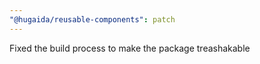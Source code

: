 ```yaml
---
"@hugaida/reusable-components": patch
---
```


Fixed the build process to make the package treashakable
